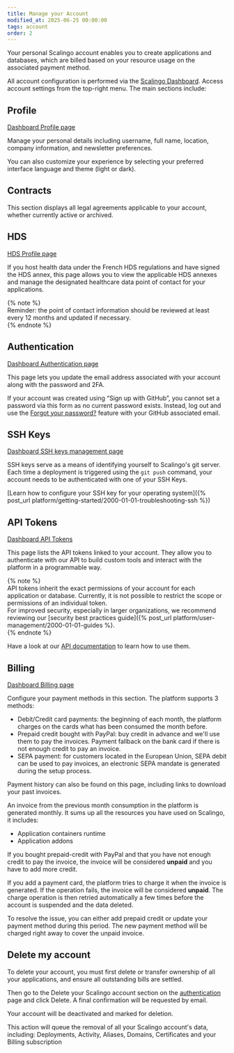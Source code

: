 ```yaml
---
title: Manage your Account
modified_at: 2025-06-25 00:00:00
tags: account
order: 2
---
```


Your personal Scalingo account enables you to create applications and databases, which are billed based on your resource usage on the associated payment method.

All account configuration is performed via the [Scalingo Dashboard](https://dashboard.scalingo.com). Access account settings from the top-right menu. The main sections include:

## Profile

[Dashboard Profile page](https://dashboard.scalingo.com/account)

Manage your personal details including username, full name, location, company information, and newsletter preferences.

You can also customize your experience by selecting your preferred interface language and theme (light or dark).

## Contracts

This section displays all legal agreements applicable to your account, whether currently active or archived.

## HDS

[HDS Profile page](https://dashboard.scalingo.com/account/hds)

If you host health data under the French HDS regulations and have signed the HDS annex, this page allows you to view the applicable HDS annexes and manage the designated healthcare data point of contact for your applications.

{% note %}  
Reminder: the point of contact information should be reviewed at least every 12 months and updated if necessary.   
{% endnote %}

## Authentication

[Dashboard Authentication page](https://dashboard.scalingo.com/account/authentication)

This page lets you update the email address associated with your account along with the password and 2FA.

If your account was created using “Sign up with GitHub”, you cannot set a password via this form as no current password exists. Instead, log out and use the [Forgot your password?](https://auth.scalingo.com/users/password/new) feature with your GitHub associated email.

## SSH Keys

[Dashboard SSH keys management page](https://dashboard.scalingo.com/account/keys)

SSH keys serve as a means of identifying yourself to Scalingo's git server. Each time a deployment is triggered using the `git push` command, your account needs to be authenticated with one of your SSH Keys.

[Learn how to configure your SSH key for your operating system]({% post_url platform/getting-started/2000-01-01-troubleshooting-ssh %})

## API Tokens

[Dashboard API Tokens](https://dashboard.scalingo.com/account/tokens)

This page lists the API tokens linked to your account. They allow you to authenticate with our API to build custom tools and interact with the platform in a programmable way.

{% note %}  
API tokens inherit the exact permissions of your account for each application or database. Currently, it is not possible to restrict the scope or permissions of an individual token.  
For improved security, especially in larger organizations, we recommend reviewing our [security best practices guide]({% post_url platform/user-management/2000-01-01-guides %}.  
{% endnote %}

Have a look at our [API documentation](https://developers.scalingo.com) to learn how to use them.

## Billing

[Dashboard Billing page](https://dashboard.scalingo.com/billing)

Configure your payment methods in this section. The platform supports 3 methods:

* Debit/Credit card payments: the beginning of each month, the platform charges on the cards what has been consumed the month before.  
* Prepaid credit bought with PayPal: buy credit in advance and we'll use them to pay the invoices. Payment fallback on the bank card if there is not enough credit to pay an invoice.  
* SEPA payment: for customers located in the European Union, SEPA debit can be used to pay invoices, an electronic SEPA mandate is generated during the setup process.

Payment history can also be found on this page, including links to download your past invoices.

An invoice from the previous month consumption in the platform is generated monthly. It sums up all the resources you have used on Scalingo, it includes:

* Application containers runtime  
* Application addons

If you bought prepaid-credit with PayPal and that you have not enough credit to pay the invoice, the invoice will be considered **unpaid** and you have to add more credit.

If you add a payment card, the platform tries to charge it when the invoice is generated. If the operation fails, the invoice will be considered **unpaid**. The charge operation is then retried automatically a few times before the account is suspended and the data deleted.

To resolve the issue, you can either add prepaid credit or update your payment method during this period. The new payment method will be charged right away to cover the unpaid invoice.

## Delete my account

To delete your account, you must first delete or transfer ownership of all your applications, and ensure all outstanding bills are settled.

Then go to the Delete your Scalingo account section on the [authentication](https://dashboard.scalingo.com/account/authentication) page and click Delete. A final confirmation will be requested by email.

Your account will be deactivated and marked for deletion.

This action will queue the removal of all your Scalingo account's data, including: Deployments, Activity, Aliases, Domains, Certificates and your Billing subscription